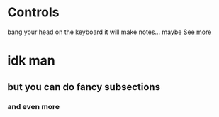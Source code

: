 <!-- TITLE: Moonscraper -->
<!-- SUBTITLE: A quick summary of Moonscraper -->

# Controls

bang your head on the keyboard it will make notes... maybe
[See more](moonscraper/controls)

# idk man

## but you can do fancy subsections

### and even more